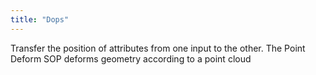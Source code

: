 ```yaml
---
title: "Dops"
---
```


<houdini-example title="Attribute Transfer" author="fusepilot" file="attribute_transfer.hip">
  Transfer the position of attributes from one input to the other.

</houdini-example>

<houdini-example title="Point Deform" author="fusepilot" file="point_deform.hip" image="point_deform.gif">
  The Point Deform SOP deforms geometry according to a point cloud

</houdini-example>
